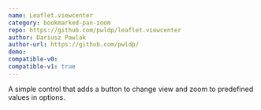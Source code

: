 ```yaml
---
name: Leaflet.viewcenter
category: bookmarked-pan-zoom
repo: https://github.com/pwldp/leaflet.viewcenter
author: Dariusz Pawlak
author-url: https://github.com/pwldp/
demo: 
compatible-v0:
compatible-v1: true
---
```


A simple control that adds a button to change view and zoom to predefined values in options.
